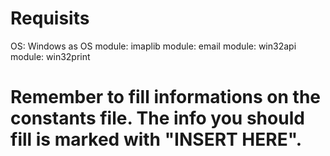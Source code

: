 # Requisits

 OS: Windows as OS
 module: imaplib
 module: email
 module: win32api
 module: win32print

# Remember to fill informations on the constants file. The info you should fill is marked with "INSERT HERE".
